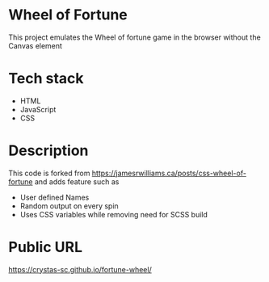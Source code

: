 # Wheel of Fortune
This project emulates the Wheel of fortune game in the browser without the Canvas element

# Tech stack
* HTML
* JavaScript
* CSS

# Description
This code is forked from https://jamesrwilliams.ca/posts/css-wheel-of-fortune and adds feature such as
* User defined Names
* Random output on every spin
* Uses CSS variables while removing need for SCSS build

# Public URL
https://crystas-sc.github.io/fortune-wheel/

